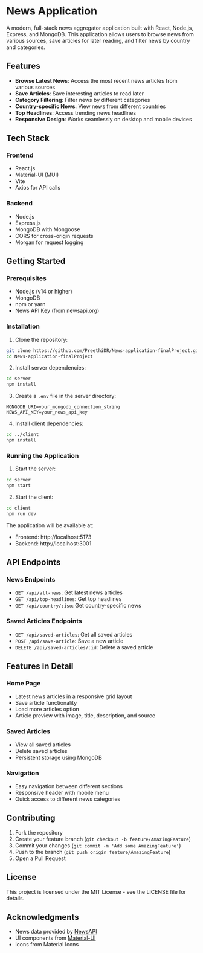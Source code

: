 # News Application

A modern, full-stack news aggregator application built with React, Node.js, Express, and MongoDB. This application allows users to browse news from various sources, save articles for later reading, and filter news by country and categories.

## Features

- **Browse Latest News**: Access the most recent news articles from various sources
- **Save Articles**: Save interesting articles to read later
- **Category Filtering**: Filter news by different categories
- **Country-specific News**: View news from different countries
- **Top Headlines**: Access trending news headlines
- **Responsive Design**: Works seamlessly on desktop and mobile devices

## Tech Stack

### Frontend
- React.js
- Material-UI (MUI)
- Vite
- Axios for API calls

### Backend
- Node.js
- Express.js
- MongoDB with Mongoose
- CORS for cross-origin requests
- Morgan for request logging

## Getting Started

### Prerequisites
- Node.js (v14 or higher)
- MongoDB
- npm or yarn
- News API Key (from newsapi.org)

### Installation

1. Clone the repository:
```bash
git clone https://github.com/PreethiDR/News-application-finalProject.git
cd News-application-finalProject
```

2. Install server dependencies:
```bash
cd server
npm install
```

3. Create a `.env` file in the server directory:
```env
MONGODB_URI=your_mongodb_connection_string
NEWS_API_KEY=your_news_api_key
```

4. Install client dependencies:
```bash
cd ../client
npm install
```

### Running the Application

1. Start the server:
```bash
cd server
npm start
```

2. Start the client:
```bash
cd client
npm run dev
```

The application will be available at:
- Frontend: http://localhost:5173
- Backend: http://localhost:3001

## API Endpoints

### News Endpoints
- `GET /api/all-news`: Get latest news articles
- `GET /api/top-headlines`: Get top headlines
- `GET /api/country/:iso`: Get country-specific news

### Saved Articles Endpoints
- `GET /api/saved-articles`: Get all saved articles
- `POST /api/save-article`: Save a new article
- `DELETE /api/saved-articles/:id`: Delete a saved article

## Features in Detail

### Home Page
- Latest news articles in a responsive grid layout
- Save article functionality
- Load more articles option
- Article preview with image, title, description, and source

### Saved Articles
- View all saved articles
- Delete saved articles
- Persistent storage using MongoDB

### Navigation
- Easy navigation between different sections
- Responsive header with mobile menu
- Quick access to different news categories

## Contributing

1. Fork the repository
2. Create your feature branch (`git checkout -b feature/AmazingFeature`)
3. Commit your changes (`git commit -m 'Add some AmazingFeature'`)
4. Push to the branch (`git push origin feature/AmazingFeature`)
5. Open a Pull Request

## License

This project is licensed under the MIT License - see the LICENSE file for details.

## Acknowledgments

- News data provided by [NewsAPI](https://newsapi.org/)
- UI components from [Material-UI](https://mui.com/)
- Icons from Material Icons
